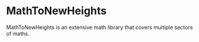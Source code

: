 # MathToNewHeights
MathToNewHeights is an extensive math library that covers multiple sectors of maths.
